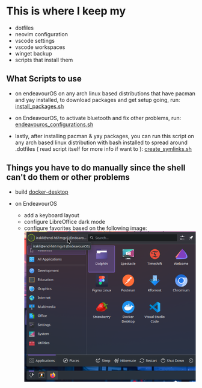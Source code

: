 # This is where I keep my

- dotfiles
- neovim configuration
- vscode settings
- vscode workspaces
- winget backup
- scripts that install them

## What Scripts to use

- on endeavourOS on any arch linux based distributions that have pacman and yay
  installed, to download packages and get setup going, run:
  [install_packages.sh](../install_packages.sh)

- on EndeavourOS, to activate bluetooth and fix other problems, run:
  [endeavouros_configurations.sh](../endeavouros_configurations.sh)

- lastly, after installing pacman & yay packages, you can run this script
  on any arch based linux distribution with bash installed to spread around
  .dotfiles ( read script itself for more info if want to ):
  [create_symlinks.sh](../create_symlinks.sh)

## Things you have to do manually since the shell can't do them or other problems

- build [docker-desktop](https://www.youtube.com/watch?v=OTmyNHTQ0AA)

- on EndeavourOS
  - add a keyboard layout
  - configure LibreOffice dark mode
  - configure favorites based on the following image:
    ![image of favorites on EndeavourOS](./favorites_img.png)
